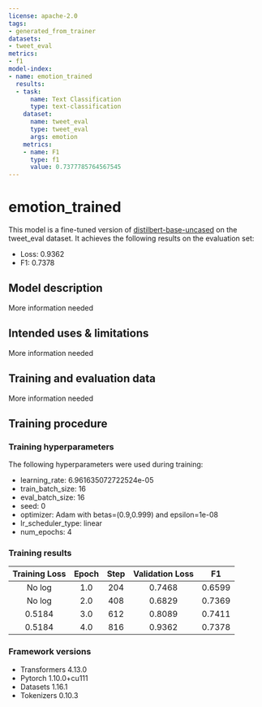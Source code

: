 ```yaml
---
license: apache-2.0
tags:
- generated_from_trainer
datasets:
- tweet_eval
metrics:
- f1
model-index:
- name: emotion_trained
  results:
  - task:
      name: Text Classification
      type: text-classification
    dataset:
      name: tweet_eval
      type: tweet_eval
      args: emotion
    metrics:
    - name: F1
      type: f1
      value: 0.7377785764567545
---
```


<!-- This model card has been generated automatically according to the information the Trainer had access to. You
should probably proofread and complete it, then remove this comment. -->

# emotion_trained

This model is a fine-tuned version of [distilbert-base-uncased](https://huggingface.co/distilbert-base-uncased) on the tweet_eval dataset.
It achieves the following results on the evaluation set:
- Loss: 0.9362
- F1: 0.7378

## Model description

More information needed

## Intended uses & limitations

More information needed

## Training and evaluation data

More information needed

## Training procedure

### Training hyperparameters

The following hyperparameters were used during training:
- learning_rate: 6.961635072722524e-05
- train_batch_size: 16
- eval_batch_size: 16
- seed: 0
- optimizer: Adam with betas=(0.9,0.999) and epsilon=1e-08
- lr_scheduler_type: linear
- num_epochs: 4

### Training results

| Training Loss | Epoch | Step | Validation Loss | F1     |
|:-------------:|:-----:|:----:|:---------------:|:------:|
| No log        | 1.0   | 204  | 0.7468          | 0.6599 |
| No log        | 2.0   | 408  | 0.6829          | 0.7369 |
| 0.5184        | 3.0   | 612  | 0.8089          | 0.7411 |
| 0.5184        | 4.0   | 816  | 0.9362          | 0.7378 |


### Framework versions

- Transformers 4.13.0
- Pytorch 1.10.0+cu111
- Datasets 1.16.1
- Tokenizers 0.10.3
